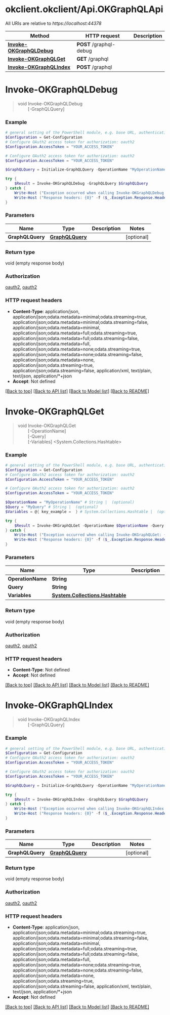 # okclient.okclient/Api.OKGraphQLApi

All URIs are relative to *https://localhost:44378*

Method | HTTP request | Description
------------- | ------------- | -------------
[**Invoke-OKGraphQLDebug**](OKGraphQLApi.md#Invoke-OKGraphQLDebug) | **POST** /graphql-debug | 
[**Invoke-OKGraphQLGet**](OKGraphQLApi.md#Invoke-OKGraphQLGet) | **GET** /graphql | 
[**Invoke-OKGraphQLIndex**](OKGraphQLApi.md#Invoke-OKGraphQLIndex) | **POST** /graphql | 


<a name="Invoke-OKGraphQLDebug"></a>
# **Invoke-OKGraphQLDebug**
> void Invoke-OKGraphQLDebug<br>
> &nbsp;&nbsp;&nbsp;&nbsp;&nbsp;&nbsp;&nbsp;&nbsp;[-GraphQLQuery] <PSCustomObject><br>



### Example
```powershell
# general setting of the PowerShell module, e.g. base URL, authentication, etc
$Configuration = Get-Configuration
# Configure OAuth2 access token for authorization: oauth2
$Configuration.AccessToken = "YOUR_ACCESS_TOKEN"

# Configure OAuth2 access token for authorization: oauth2
$Configuration.AccessToken = "YOUR_ACCESS_TOKEN"

$GraphQLQuery = Initialize-GraphQLQuery -OperationName "MyOperationName" -Query "MyQuery" -Variables @{ key_example =  } # GraphQLQuery |  (optional)

try {
    $Result = Invoke-OKGraphQLDebug -GraphQLQuery $GraphQLQuery
} catch {
    Write-Host ("Exception occurred when calling Invoke-OKGraphQLDebug: {0}" -f ($_.ErrorDetails | ConvertFrom-Json))
    Write-Host ("Response headers: {0}" -f ($_.Exception.Response.Headers | ConvertTo-Json))
}
```

### Parameters

Name | Type | Description  | Notes
------------- | ------------- | ------------- | -------------
 **GraphQLQuery** | [**GraphQLQuery**](GraphQLQuery.md)|  | [optional] 

### Return type

void (empty response body)

### Authorization

[oauth2](../README.md#oauth2), [oauth2](../README.md#oauth2)

### HTTP request headers

 - **Content-Type**: application/json, application/json;odata.metadata=minimal;odata.streaming=true, application/json;odata.metadata=minimal;odata.streaming=false, application/json;odata.metadata=minimal, application/json;odata.metadata=full;odata.streaming=true, application/json;odata.metadata=full;odata.streaming=false, application/json;odata.metadata=full, application/json;odata.metadata=none;odata.streaming=true, application/json;odata.metadata=none;odata.streaming=false, application/json;odata.metadata=none, application/json;odata.streaming=true, application/json;odata.streaming=false, application/xml, text/plain, text/json, application/*+json
 - **Accept**: Not defined

[[Back to top]](#) [[Back to API list]](../README.md#documentation-for-api-endpoints) [[Back to Model list]](../README.md#documentation-for-models) [[Back to README]](../README.md)

<a name="Invoke-OKGraphQLGet"></a>
# **Invoke-OKGraphQLGet**
> void Invoke-OKGraphQLGet<br>
> &nbsp;&nbsp;&nbsp;&nbsp;&nbsp;&nbsp;&nbsp;&nbsp;[-OperationName] <String><br>
> &nbsp;&nbsp;&nbsp;&nbsp;&nbsp;&nbsp;&nbsp;&nbsp;[-Query] <String><br>
> &nbsp;&nbsp;&nbsp;&nbsp;&nbsp;&nbsp;&nbsp;&nbsp;[-Variables] <System.Collections.Hashtable><br>



### Example
```powershell
# general setting of the PowerShell module, e.g. base URL, authentication, etc
$Configuration = Get-Configuration
# Configure OAuth2 access token for authorization: oauth2
$Configuration.AccessToken = "YOUR_ACCESS_TOKEN"

# Configure OAuth2 access token for authorization: oauth2
$Configuration.AccessToken = "YOUR_ACCESS_TOKEN"

$OperationName = "MyOperationName" # String |  (optional)
$Query = "MyQuery" # String |  (optional)
$Variables = @{ key_example =  } # System.Collections.Hashtable |  (optional)

try {
    $Result = Invoke-OKGraphQLGet -OperationName $OperationName -Query $Query -Variables $Variables
} catch {
    Write-Host ("Exception occurred when calling Invoke-OKGraphQLGet: {0}" -f ($_.ErrorDetails | ConvertFrom-Json))
    Write-Host ("Response headers: {0}" -f ($_.Exception.Response.Headers | ConvertTo-Json))
}
```

### Parameters

Name | Type | Description  | Notes
------------- | ------------- | ------------- | -------------
 **OperationName** | **String**|  | [optional] 
 **Query** | **String**|  | [optional] 
 **Variables** | [**System.Collections.Hashtable**](AnyType.md)|  | [optional] 

### Return type

void (empty response body)

### Authorization

[oauth2](../README.md#oauth2), [oauth2](../README.md#oauth2)

### HTTP request headers

 - **Content-Type**: Not defined
 - **Accept**: Not defined

[[Back to top]](#) [[Back to API list]](../README.md#documentation-for-api-endpoints) [[Back to Model list]](../README.md#documentation-for-models) [[Back to README]](../README.md)

<a name="Invoke-OKGraphQLIndex"></a>
# **Invoke-OKGraphQLIndex**
> void Invoke-OKGraphQLIndex<br>
> &nbsp;&nbsp;&nbsp;&nbsp;&nbsp;&nbsp;&nbsp;&nbsp;[-GraphQLQuery] <PSCustomObject><br>



### Example
```powershell
# general setting of the PowerShell module, e.g. base URL, authentication, etc
$Configuration = Get-Configuration
# Configure OAuth2 access token for authorization: oauth2
$Configuration.AccessToken = "YOUR_ACCESS_TOKEN"

# Configure OAuth2 access token for authorization: oauth2
$Configuration.AccessToken = "YOUR_ACCESS_TOKEN"

$GraphQLQuery = Initialize-GraphQLQuery -OperationName "MyOperationName" -Query "MyQuery" -Variables @{ key_example =  } # GraphQLQuery |  (optional)

try {
    $Result = Invoke-OKGraphQLIndex -GraphQLQuery $GraphQLQuery
} catch {
    Write-Host ("Exception occurred when calling Invoke-OKGraphQLIndex: {0}" -f ($_.ErrorDetails | ConvertFrom-Json))
    Write-Host ("Response headers: {0}" -f ($_.Exception.Response.Headers | ConvertTo-Json))
}
```

### Parameters

Name | Type | Description  | Notes
------------- | ------------- | ------------- | -------------
 **GraphQLQuery** | [**GraphQLQuery**](GraphQLQuery.md)|  | [optional] 

### Return type

void (empty response body)

### Authorization

[oauth2](../README.md#oauth2), [oauth2](../README.md#oauth2)

### HTTP request headers

 - **Content-Type**: application/json, application/json;odata.metadata=minimal;odata.streaming=true, application/json;odata.metadata=minimal;odata.streaming=false, application/json;odata.metadata=minimal, application/json;odata.metadata=full;odata.streaming=true, application/json;odata.metadata=full;odata.streaming=false, application/json;odata.metadata=full, application/json;odata.metadata=none;odata.streaming=true, application/json;odata.metadata=none;odata.streaming=false, application/json;odata.metadata=none, application/json;odata.streaming=true, application/json;odata.streaming=false, application/xml, text/plain, text/json, application/*+json
 - **Accept**: Not defined

[[Back to top]](#) [[Back to API list]](../README.md#documentation-for-api-endpoints) [[Back to Model list]](../README.md#documentation-for-models) [[Back to README]](../README.md)

